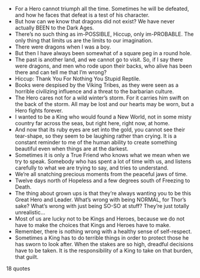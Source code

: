  - For a Hero cannot triumph all the time. Sometimes he will be defeated, and how he faces that defeat is a test of his character.
 - But how can we know that dragons did not exist? We have never actually BEEN to the Dark Ages.
 - There’s no such thing as im-POSSIBLE, Hiccup, only im-PROBABLE. The only thing that limits us are the limits to our imagination.
 - There were dragons when I was a boy.
 - But then I have always been somewhat of a square peg in a round hole.
 - The past is another land, and we cannot go to visit. So, if I say there were dragons, and men who rode upon their backs, who alive has been there and can tell me that I’m wrong?
 - Hiccup: Thank You For Nothing You Stupid Reptile.
 - Books were despised by the Viking Tribes, as they were seen as a horrible civilizing influence and a threat to the barbarian culture.
 - The Hero cares not for a wild winter’s storm. For it carries him swift on the back of the storm. All may be lost and our hearts may be worn, but a Hero fights forever.
 - I wanted to be a King who would found a New World, not in some misty country far across the seas, but right here, right now, at home.
 - And now that its ruby eyes are set into the gold, you cannot see their tear-shape, so they seem to be laughing rather than crying. It is a constant reminder to me of the human ability to create something beautiful even when things are at the darkest.
 - Sometimes it is only a True Friend who knows what we mean when we try to speak. Somebody who has spent a lot of time with us, and listens carefully to what we are trying to say, and tries to understand.
 - We’re all snatching precious moments from the peaceful jaws of time.
 - Twelve days north of Hopeless and a few degrees south of Freezing to Death.
 - The thing about grown ups is that they’re always wanting you to be this Great Hero and Leader. What’s wrong with being NORMAL, for Thor’s sake? What’s wrong with just being SO-SO at stuff? They’re just totally unrealistic...
 - Most of us are lucky not to be Kings and Heroes, because we do not have to make the choices that Kings and Heroes have to make.
 - Remember, there is nothing wrong with a healthy sense of self-respect.
 - Sometimes a King has to do terrible things in order to protect those he has sworn to look after. When the stakes are so high, dreadful decisions have to be taken. It is the responsibility of a King to take on that burden, that guilt.

18 quotes